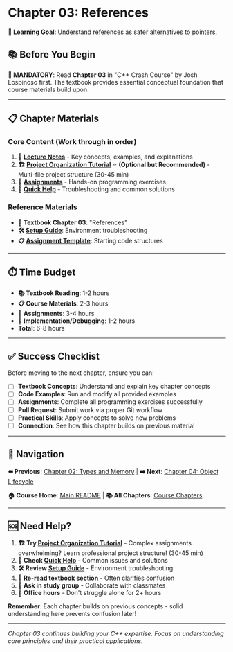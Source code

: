 # Chapter 03: References

**🎯 Learning Goal**: Understand references as safer alternatives to pointers.

## 📚 Before You Begin

**📖 MANDATORY**: Read **Chapter 03** in "C++ Crash Course" by Josh Lospinoso first. The textbook provides essential conceptual foundation that course materials build upon.

---

## 📋 Chapter Materials

### **Core Content** (Work through in order)
1. **📝 [Lecture Notes](lecture-notes.md)** - Key concepts, examples, and explanations
2. **🏗️ [Project Organization Tutorial](tutorial-project-organization.md)** ⭐ **(Optional but Recommended)** - Multi-file project structure (30-45 min)
3. **🧩 [Assignments](assignments.md)** - Hands-on programming exercises  
4. **🔧 [Quick Help](quick-help.md)** - Troubleshooting and common solutions

### **Reference Materials**
- **📖 Textbook Chapter 03**: "References"
- **🛠️ [Setup Guide](../../setup/DEVELOPMENT_SETUP.md)**: Environment troubleshooting
- **📋 [Assignment Template](assignment-template/)**: Starting code structures

---

## ⏱️ Time Budget

- **📚 Textbook Reading**: 1-2 hours
- **📋 Course Materials**: 2-3 hours  
- **🧩 Assignments**: 3-4 hours
- **🔧 Implementation/Debugging**: 1-2 hours
- **Total**: 6-8 hours

---

## ✅ Success Checklist

Before moving to the next chapter, ensure you can:

- [ ] **Textbook Concepts**: Understand and explain key chapter concepts
- [ ] **Code Examples**: Run and modify all provided examples
- [ ] **Assignments**: Complete all programming exercises successfully
- [ ] **Pull Request**: Submit work via proper Git workflow
- [ ] **Practical Skills**: Apply concepts to solve new problems
- [ ] **Connection**: See how this chapter builds on previous material

---

## 🧭 Navigation

**⬅️ Previous**: [Chapter 02: Types and Memory](../module-02_ch2/) | **➡️ Next**: [Chapter 04: Object Lifecycle](../module-04_ch4/)

**🏠 Course Home**: [Main README](../../README.md) | **📚 All Chapters**: [Course Chapters](../)

---

## 🆘 Need Help?

1. **🏗️ Try [Project Organization Tutorial](tutorial-project-organization.md)** - Complex assignments overwhelming? Learn professional project structure! (30-45 min)
2. **🔧 Check [Quick Help](quick-help.md)** - Common issues and solutions
3. **🛠️ Review [Setup Guide](../../setup/DEVELOPMENT_SETUP.md)** - Environment troubleshooting
4. **📖 Re-read textbook section** - Often clarifies confusion
5. **👥 Ask in study group** - Collaborate with classmates  
6. **🏢 Office hours** - Don't struggle alone for 2+ hours

**Remember**: Each chapter builds on previous concepts - solid understanding here prevents confusion later!

---

*Chapter 03 continues building your C++ expertise. Focus on understanding core principles and their practical applications.*